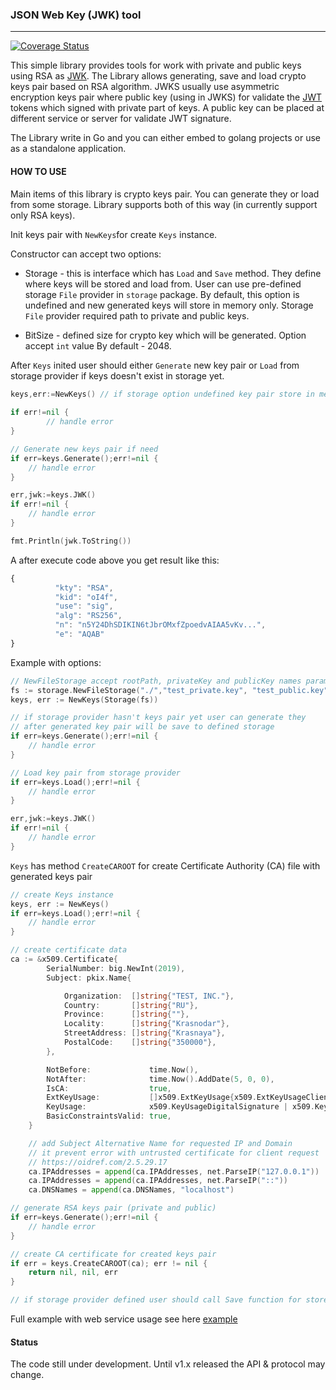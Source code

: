 ### JSON Web Key (JWK) tool
---
[![Coverage Status](https://coveralls.io/repos/github/zebox/gojwk/badge.svg)](https://coveralls.io/github/zebox/gojwk)

This simple library provides tools for work with private and public keys using RSA 
as [JWK](https://datatracker.ietf.org/doc/html/rfc7517).
The Library allows generating, save and load crypto keys pair based on RSA algorithm. 
JWKS usually use asymmetric encryption keys pair where public key (using in JWKS) for validate the 
[JWT](https://jwt.io/introduction) tokens which signed with private part of keys.
A public key can be placed at different service or server for validate JWT signature.

The Library write in Go and you can either embed to golang projects or use as a standalone application.

#### HOW TO USE
Main items of this library is crypto keys pair. You can generate they or load from some storage. Library supports both of this way (in currently support only RSA keys).

Init keys pair with `NewKeys`for create `Keys` instance.

Constructor can accept two options:
- Storage - this is interface which has `Load` and `Save` method. They define where keys will be stored and load from. 
User can use pre-defined storage `File` provider in `storage` package. By default, this option is undefined and new generated keys will store in memory only.
Storage `File` provider required path to private and public keys. 
  
- BitSize - defined size for crypto key which will be generated. Option accept `int` value  By default - 2048.

After `Keys` inited user should either `Generate` new key pair or `Load` from storage provider if keys doesn't exist in storage yet. 
  
```go
keys,err:=NewKeys() // if storage option undefined key pair store in memory
 
if err!=nil {
        // handle error 
}

// Generate new keys pair if need
if err=keys.Generate();err!=nil {
    // handle error
}

err,jwk:=keys.JWK()
if err!=nil {
    // handle error
}

fmt.Println(jwk.ToString())
```
A after execute code above you get result like this:
```javascript
{
          "kty": "RSA",
          "kid": "oI4f",
          "use": "sig",
          "alg": "RS256",
          "n": "n5Y24DhSDIKIN6tJbrOMxfZpoedvAIAA5vKv...",
          "e": "AQAB"
}
```
Example with options:
```go
// NewFileStorage accept rootPath, privateKey and publicKey names params
fs := storage.NewFileStorage("./","test_private.key", "test_public.key")
keys, err := NewKeys(Storage(fs))

// if storage provider hasn't keys pair yet user can generate they 
// after generated key pair will be save to defined storage
if err=keys.Generate();err!=nil {
    // handle error
}

// Load key pair from storage provider
if err=keys.Load();err!=nil {
    // handle error
}

err,jwk:=keys.JWK()
if err!=nil {
    // handle error
}
```
`Keys` has method `CreateCAROOT` for create Certificate Authority (CA) file with generated keys pair
```go
// create Keys instance
keys, err := NewKeys()
if err=keys.Load();err!=nil {
    // handle error
}

// create certificate data
ca := &x509.Certificate{
		SerialNumber: big.NewInt(2019),
		Subject: pkix.Name{

			Organization:  []string{"TEST, INC."},
			Country:       []string{"RU"},
			Province:      []string{""},
			Locality:      []string{"Krasnodar"},
			StreetAddress: []string{"Krasnaya"},
			PostalCode:    []string{"350000"},
		},

		NotBefore:             time.Now(),
		NotAfter:              time.Now().AddDate(5, 0, 0),
		IsCA:                  true,
		ExtKeyUsage:           []x509.ExtKeyUsage{x509.ExtKeyUsageClientAuth, x509.ExtKeyUsageServerAuth},
		KeyUsage:              x509.KeyUsageDigitalSignature | x509.KeyUsageCertSign,
		BasicConstraintsValid: true,
	}

	// add Subject Alternative Name for requested IP and Domain
	// it prevent error with untrusted certificate for client request
	// https://oidref.com/2.5.29.17
	ca.IPAddresses = append(ca.IPAddresses, net.ParseIP("127.0.0.1"))
	ca.IPAddresses = append(ca.IPAddresses, net.ParseIP("::"))
	ca.DNSNames = append(ca.DNSNames, "localhost")

// generate RSA keys pair (private and public)
if err=keys.Generate();err!=nil {
    // handle error
}

// create CA certificate for created keys pair
if err = keys.CreateCAROOT(ca); err != nil {
	return nil, nil, err
}

// if storage provider defined user should call Save function for store certificate and keys files
```
Full example with web service usage see here [example](https://github.com/zebox/gojwk/blob/master/_example/main.go)

#### Status
The code still under development. Until v1.x released the API & protocol may change.



 